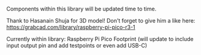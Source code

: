 Components within this library will be updated time to time.

Thank to Hasanain Shuja for 3D model! Don't forget to give him a like here: https://grabcad.com/library/raspberry-pi-pico-r3-1

Currently within library:
Raspberry Pi Pico Footprint (will update to include input output pin and add testpoints or even add USB-C)
